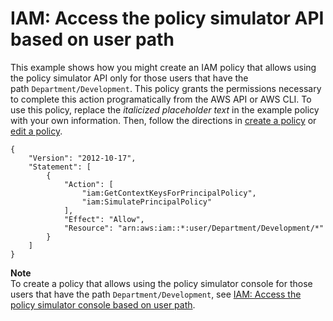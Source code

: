 # IAM: Access the policy simulator API based on user path<a name="reference_policies_examples_iam_policy-sim-path"></a>

This example shows how you might create an IAM policy that allows using the policy simulator API only for those users that have the path `Department/Development`\. This policy grants the permissions necessary to complete this action programatically from the AWS API or AWS CLI\. To use this policy, replace the *italicized placeholder text* in the example policy with your own information\. Then, follow the directions in [create a policy](access_policies_create.md) or [edit a policy](access_policies_manage-edit.md)\.

```
{
    "Version": "2012-10-17",
    "Statement": [
        {
            "Action": [
                "iam:GetContextKeysForPrincipalPolicy",
                "iam:SimulatePrincipalPolicy"
            ],
            "Effect": "Allow",
            "Resource": "arn:aws:iam::*:user/Department/Development/*"
        }
    ]
}
```

**Note**  
To create a policy that allows using the policy simulator console for those users that have the path `Department/Development`, see [IAM: Access the policy simulator console based on user path](reference_policies_examples_iam_policy-sim-path-console.md)\.